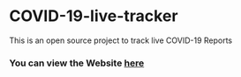 # COVID-19-live-tracker

This is an open source project to track live COVID-19 Reports


### You can view the Website [here](https://jobin-s.github.io/COVID-19-live-tracker/index.html)
